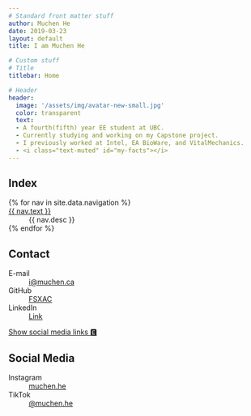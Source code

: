 ```yaml
---
# Standard front matter stuff
author: Muchen He
date: 2019-03-23
layout: default
title: I am Muchen He

# Custom stuff
# Title
titlebar: Home

# Header
header:
  image: '/assets/img/avatar-new-small.jpg'
  color: transparent
  text:
  - A fourth(fifth) year EE student at UBC.
  - Currently studying and working on my Capstone project.
  - I previously worked at Intel, EA BioWare, and VitalMechanics.
  - <i class="text-muted" id="my-facts"></i>
---
```


## Index

<dl class="row dl-horizontal">
  {% for nav in site.data.navigation %}
  <dt class="col-md-2"><a href="{{ nav.url }}">{{ nav.text }}</a></dt>
  <dd class="col-md-10">{{ nav.desc }}</dd>
  {% endfor %}
</dl>

## Contact

<dl class="row dl-horizontal">
  <dt class="col-md-2">E-mail</dt>
  <dd class="col-md-10"><a href="mailto:i@muchen.ca">i@muchen.ca</a></dd>
  <dt class="col-md-2">GitHub</dt>
  <dd class="col-md-10"><a href="https://www.github.com/FSXAC">FSXAC</a></dd>
  <dt class="col-md-2">LinkedIn</dt>
  <dd class="col-md-10"><a href="https://www.linkedin.com/in/muchen-he-6a3716b3/">Link</a></dd>
</dl>

<a class="btn btn-secondary btn-xs mt-3" data-toggle="collapse" href="#social-media-collapse" role="button" aria-expanded="false" aria-controls="collapseExample">Show social media links &#x1f174;</a>
<div class="collapse" id="social-media-collapse">
  <h2>Social Media</h2>
  <dl class="row dl-horizontal">
    <dt class="col-md-2">Instagram</dt>
    <dd class="col-md-10"><a href="https://www.instagram.com/muchen.he/">muchen.he</a></dd>
    <dt class="col-md-2">TikTok</dt>
    <dd class="col-md-10"><a href="https://www.tiktok.com/@muchen.he">@muchen.he</a></dd>
  </dl>
</div>

<script src="/assets/js/facts.js"></script>
<script>
makeRandomMessage('my-fact', 'my-facts')
</script>